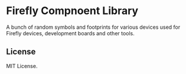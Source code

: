Firefly Compnoent Library
=========================

A bunch of random symbols and footprints for various
devices used for Firefly devices, development boards
and other tools.

License
-------

MIT License.
